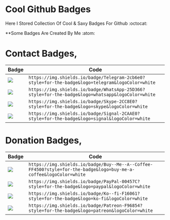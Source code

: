 # Cool Github Badges
Here I Stored Collection Of Cool & Saxy Badges For Github :octocat:

**Some Badges Are Created By Me :atom:

# Contact Badges,

| Badge                                                                                                                                       | Code |
|---------------------------------------------------------------------------------------------------------------------------------------------|------|
| <a href="#"><img src="https://img.shields.io/badge/Telegram-2cb6e0?style=for-the-badge&logo=telegram&logoColor=white"></a> | `https://img.shields.io/badge/Telegram-2cb6e0?style=for-the-badge&logo=telegram&logoColor=white` |
| <a href="#"><img src="https://img.shields.io/badge/WhatsApp-25D366?style=for-the-badge&logo=whatsapp&logoColor=white"></a> | `https://img.shields.io/badge/WhatsApp-25D366?style=for-the-badge&logo=whatsapp&logoColor=white` |
| <a href="#"><img src="https://img.shields.io/badge/Skype-2CC8E0?style=for-the-badge&logo=skype&logoColor=white"></a> | `https://img.shields.io/badge/Skype-2CC8E0?style=for-the-badge&logo=skype&logoColor=white` |
| <a href="#"><img src="https://img.shields.io/badge/Signal-2CAAE0?style=for-the-badge&logo=signal&logoColor=white"></a> | `https://img.shields.io/badge/Signal-2CAAE0?style=for-the-badge&logo=signal&logoColor=white` |


# Donation Badges,

| Badge                                                                                                                                       | Code |
|---------------------------------------------------------------------------------------------------------------------------------------------|------|
| <a href="#"><img src="https://img.shields.io/badge/Buy--Me--A--Coffee-FF4500?style=for-the-badge&logo=buy-me-a-coffee&logoColor=white"></a> | `https://img.shields.io/badge/Buy--Me--A--Coffee-FF4500?style=for-the-badge&logo=buy-me-a-coffee&logoColor=white` |
| <a href="#"><img src="https://img.shields.io/badge/PayPal-00457C?style=for-the-badge&logo=paypal&logoColor=white"></a> | `https://img.shields.io/badge/PayPal-00457C?style=for-the-badge&logo=paypal&logoColor=white` |
| <a href="#"><img src="https://img.shields.io/badge/Ko--fi-F16061?style=for-the-badge&logo=ko-fi&logoColor=white"></a> | `https://img.shields.io/badge/Ko--fi-F16061?style=for-the-badge&logo=ko-fi&logoColor=white` |
| <a href="#"><img src="https://img.shields.io/badge/Patreon-F96854?style=for-the-badge&logo=patreon&logoColor=white"></a> | `https://img.shields.io/badge/Patreon-F96854?style=for-the-badge&logo=patreon&logoColor=white` |
